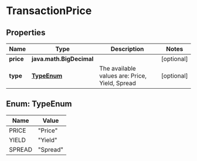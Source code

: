 

# TransactionPrice


## Properties

Name | Type | Description | Notes
------------ | ------------- | ------------- | -------------
**price** | **java.math.BigDecimal** |  |  [optional]
**type** | [**TypeEnum**](#TypeEnum) | The available values are: Price, Yield, Spread |  [optional]



## Enum: TypeEnum

Name | Value
---- | -----
PRICE | &quot;Price&quot;
YIELD | &quot;Yield&quot;
SPREAD | &quot;Spread&quot;



